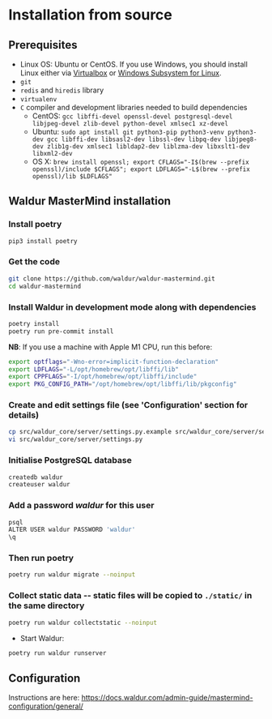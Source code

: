 # Installation from source

## Prerequisites

- Linux OS: Ubuntu or CentOS. If you use Windows, you should
    install Linux either via
    [Virtualbox](https://www.freecodecamp.org/news/how-to-install-ubuntu-with-oracle-virtualbox/)
    or [Windows Subsystem for Linux](https://docs.microsoft.com/en-us/windows/wsl/install).
- `git`
- `redis` and `hiredis` library
- `virtualenv`
- `C` compiler and development libraries needed to build dependencies
  - CentOS:
  `gcc libffi-devel openssl-devel postgresql-devel libjpeg-devel zlib-devel python-devel xmlsec1 xz-devel`
  - Ubuntu:
  `sudo apt install git python3-pip python3-venv python3-dev gcc libffi-dev libsasl2-dev libssl-dev libpq-dev libjpeg8-dev zlib1g-dev xmlsec1 libldap2-dev liblzma-dev libxslt1-dev libxml2-dev`
  - OS X:
  `brew install openssl; export CFLAGS="-I$(brew --prefix openssl)/include $CFLAGS"; export LDFLAGS="-L$(brew --prefix openssl)/lib $LDFLAGS"`

## Waldur MasterMind installation

### Install poetry

``` bash
pip3 install poetry
```

### Get the code

``` bash
git clone https://github.com/waldur/waldur-mastermind.git
cd waldur-mastermind
```

### Install Waldur in development mode along with dependencies

``` bash
poetry install
poetry run pre-commit install
```

**NB**: If you use a machine with Apple M1 CPU, run this before:

``` bash
export optflags="-Wno-error=implicit-function-declaration"
export LDFLAGS="-L/opt/homebrew/opt/libffi/lib"
export CPPFLAGS="-I/opt/homebrew/opt/libffi/include"
export PKG_CONFIG_PATH="/opt/homebrew/opt/libffi/lib/pkgconfig"
```

### Create and edit settings file (see 'Configuration' section for details)

``` bash
cp src/waldur_core/server/settings.py.example src/waldur_core/server/settings.py
vi src/waldur_core/server/settings.py
```

### Initialise PostgreSQL database

``` bash
createdb waldur
createuser waldur
```

### Add a password *waldur* for this user

``` bash
psql
ALTER USER waldur PASSWORD 'waldur'
\q
```

### Then run poetry

``` bash
poetry run waldur migrate --noinput
```

### Collect static data \-- static files will be copied to `./static/` in the same directory

``` bash
poetry run waldur collectstatic --noinput
```

- Start Waldur:

``` bash
poetry run waldur runserver
```

## Configuration

Instructions are here: <https://docs.waldur.com/admin-guide/mastermind-configuration/general/>
